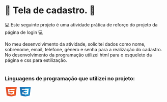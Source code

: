 # 📲 Tela de cadastro. 📲
💻 Este seguinte projeto é uma atividade prática de reforço do projeto da página de login 💻

No meu desenvolvimento da atividade, solicitei dados como nome, sobrenome, email, telefone, gênero e senha para a realização do cadastro. No desenvolvimento da programação utilizei html para o esqueleto da página e css para estilização. 

#

### Linguagens de programação que utilizei no projeto:
 <img align="center" alt="HTML" height="30" width="40" src="https://raw.githubusercontent.com/devicons/devicon/master/icons/html5/html5-original.svg"> <img align="center" alt="CSS" height="30" width="40" src="https://raw.githubusercontent.com/devicons/devicon/master/icons/css3/css3-original.svg">
 
 #
